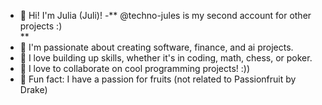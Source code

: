 - 👋 Hi! I'm Julia (Juli)!
-** @techno-jules is my second account for other projects :) <br>**
- 👀 I'm passionate about creating software, finance, and ai projects.
- 🌱 I love building up skills, whether it's in coding, math, chess, or poker.
- 💞️ I love to collaborate on cool programming projects! :))
- 🌟 Fun fact: I have a passion for fruits (not related to Passionfruit by Drake)
<!---
TheClassicTechno/TheClassicTechno is a ✨ special ✨ repository because its `README.md` (this file) appears on your GitHub profile.
You can click the Preview link to take a look at your changes.
--->
